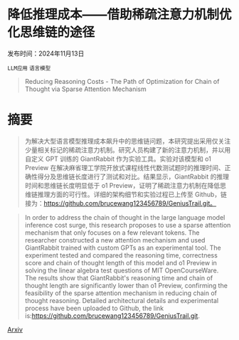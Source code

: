 # 降低推理成本——借助稀疏注意力机制优化思维链的途径

发布时间：2024年11月13日

`LLM应用` `语言模型`

> Reducing Reasoning Costs - The Path of Optimization for Chain of Thought via Sparse Attention Mechanism

# 摘要

> 为解决大型语言模型推理成本飙升中的思维链问题，本研究提出采用仅关注少量相关标记的稀疏注意力机制。研究人员构建了新的注意力机制，并以用自定义 GPT 训练的 GiantRabbit 作为实验工具。实验对该模型和 o1 Preview 在解决麻省理工学院开放式课程线性代数测试题时的推理时间、正确性得分及思维链长度进行了测试和对比。结果显示，GiantRabbit 的推理时间和思维链长度明显低于 o1 Preview，证明了稀疏注意力机制在降低思维链推理方面的可行性。详细的架构细节和实验过程已上传至 Github，链接为：https://github.com/brucewang123456789/GeniusTrail.git。

> In order to address the chain of thought in the large language model inference cost surge, this research proposes to use a sparse attention mechanism that only focuses on a few relevant tokens. The researcher constructed a new attention mechanism and used GiantRabbit trained with custom GPTs as an experimental tool. The experiment tested and compared the reasoning time, correctness score and chain of thought length of this model and o1 Preview in solving the linear algebra test questions of MIT OpenCourseWare. The results show that GiantRabbit's reasoning time and chain of thought length are significantly lower than o1 Preview, confirming the feasibility of the sparse attention mechanism in reducing chain of thought reasoning. Detailed architectural details and experimental process have been uploaded to Github, the link is:https://github.com/brucewang123456789/GeniusTrail.git.

[Arxiv](https://arxiv.org/abs/2411.09111)